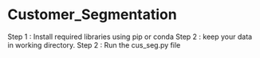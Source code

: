 # Customer_Segmentation

Step 1 : Install required libraries using pip or conda
Step 2 : keep your data in working directory.
Step 2 : Run the cus_seg.py file


